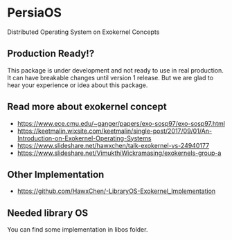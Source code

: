 # PersiaOS
Distributed Operating System on Exokernel Concepts


## Production Ready!?
This package is under development and not ready to use in real production. It can have breakable changes until version 1 release.
But we are glad to hear your experience or idea about this package.


## Read more about exokernel concept
- https://www.ece.cmu.edu/~ganger/papers/exo-sosp97/exo-sosp97.html
- https://keetmalin.wixsite.com/keetmalin/single-post/2017/09/01/An-Introduction-on-Exokernel-Operating-Systems
- https://www.slideshare.net/hawxchen/talk-exokernel-vs-24940177
- https://www.slideshare.net/VimukthiWickramasing/exokernels-group-a


## Other Implementation
- https://github.com/HawxChen/-LibraryOS-Exokernel_Implementation

## Needed library OS
You can find some implementation in libos folder.